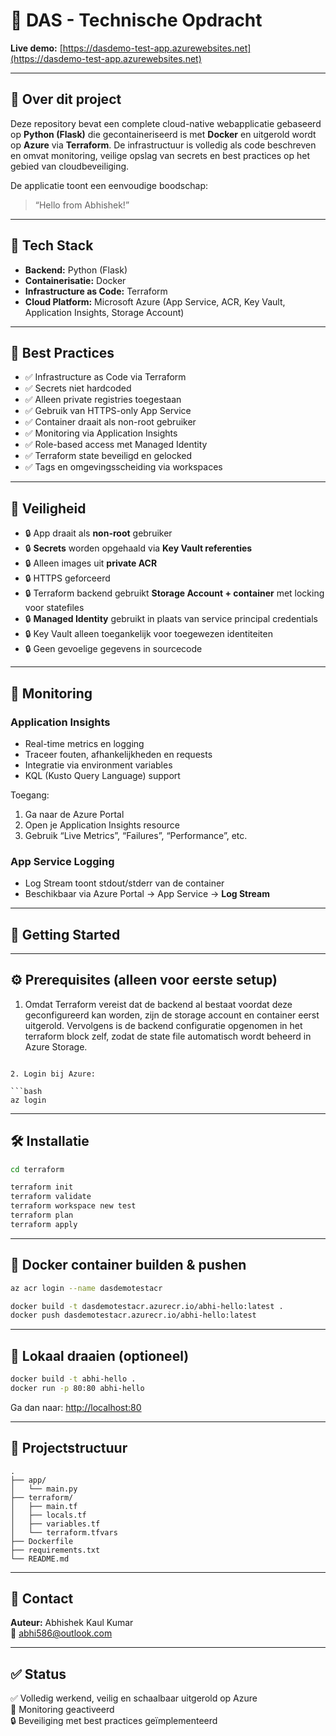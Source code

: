 
# 🚀 DAS - Technische Opdracht

**Live demo:** [https://dasdemo-test-app.azurewebsites.net](https://dasdemo-test-app.azurewebsites.net)

---

## 📌 Over dit project

Deze repository bevat een complete cloud-native webapplicatie gebaseerd op **Python (Flask)** die gecontaineriseerd is met **Docker** en uitgerold wordt op **Azure** via **Terraform**. De infrastructuur is volledig als code beschreven en omvat monitoring, veilige opslag van secrets en best practices op het gebied van cloudbeveiliging.

De applicatie toont een eenvoudige boodschap:

> “Hello from Abhishek!”

---

## 🧰 Tech Stack

- **Backend:** Python (Flask)
- **Containerisatie:** Docker
- **Infrastructure as Code:** Terraform
- **Cloud Platform:** Microsoft Azure (App Service, ACR, Key Vault, Application Insights, Storage Account)

---

## 🧱 Best Practices

- ✅ Infrastructure as Code via Terraform
- ✅ Secrets niet hardcoded
- ✅ Alleen private registries toegestaan
- ✅ Gebruik van HTTPS-only App Service
- ✅ Container draait als non-root gebruiker
- ✅ Monitoring via Application Insights
- ✅ Role-based access met Managed Identity
- ✅ Terraform state beveiligd en gelocked
- ✅ Tags en omgevingsscheiding via workspaces

---

## 🔐 Veiligheid

- 🔒 App draait als **non-root** gebruiker
- 🔒 **Secrets** worden opgehaald via **Key Vault referenties**
- 🔒 Alleen images uit **private ACR**
- 🔒 HTTPS geforceerd
- 🔒 Terraform backend gebruikt **Storage Account + container** met locking voor statefiles
- 🔒 **Managed Identity** gebruikt in plaats van service principal credentials
- 🔒 Key Vault alleen toegankelijk voor toegewezen identiteiten
- 🔒 Geen gevoelige gegevens in sourcecode

---

## 🧪 Monitoring

### Application Insights

- Real-time metrics en logging
- Traceer fouten, afhankelijkheden en requests
- Integratie via environment variables
- KQL (Kusto Query Language) support

Toegang:

1. Ga naar de Azure Portal
2. Open je Application Insights resource
3. Gebruik “Live Metrics”, “Failures”, “Performance”, etc.

### App Service Logging

- Log Stream toont stdout/stderr van de container
- Beschikbaar via Azure Portal → App Service → **Log Stream**

---

## 🚀 Getting Started

---

## ⚙️ Prerequisites (alleen voor eerste setup)

1. Omdat Terraform vereist dat de backend al bestaat voordat deze geconfigureerd kan worden, zijn de storage account en container eerst uitgerold. Vervolgens is de backend configuratie opgenomen in het terraform block zelf, zodat de state file automatisch wordt beheerd in Azure Storage.
```

2. Login bij Azure:

```bash
az login
```

---

## 🛠️ Installatie

```bash
cd terraform

terraform init
terraform validate
terraform workspace new test
terraform plan
terraform apply
```

---

## 🐳 Docker container builden & pushen

```bash
az acr login --name dasdemotestacr

docker build -t dasdemotestacr.azurecr.io/abhi-hello:latest .
docker push dasdemotestacr.azurecr.io/abhi-hello:latest
```

---

## 🧪 Lokaal draaien (optioneel)

```bash
docker build -t abhi-hello .
docker run -p 80:80 abhi-hello
```

Ga dan naar: [http://localhost:80](http://localhost:80)

---

## 📁 Projectstructuur

```text
.
├── app/
│   └── main.py
├── terraform/
│   ├── main.tf
│   ├── locals.tf
│   ├── variables.tf
│   └── terraform.tfvars
├── Dockerfile
├── requirements.txt
└── README.md
```

---

## 👤 Contact

**Auteur:** Abhishek Kaul Kumar  
📧 abhi586@outlook.com 

---

## ✅ Status

✅ Volledig werkend, veilig en schaalbaar uitgerold op Azure  
📡 Monitoring geactiveerd  
🔒 Beveiliging met best practices geïmplementeerd  
